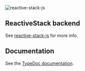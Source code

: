 ![reactive-stack-js](https://avatars0.githubusercontent.com/u/72337471?s=75)

## ReactiveStack backend

See [reactive-stack-js](https://github.com/reactive-stack-js) for more info.

## Documentation

See the [TypeDoc documentation](https://reactive-stack-js.github.io/reactive-stack-js-backend/docs/).
